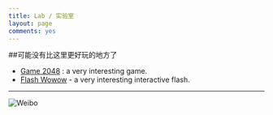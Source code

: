 ```yaml
---
title: Lab / 实验室
layout: page
comments: yes
---
```


##可能没有比这里更好玩的地方了

* [Game 2048](http://hijiangtao.github.io/lab/2048) : a very interesting game.
* [Flash Wowow](http://hijiangtao.weebly.com/uploads/2/4/7/5/24754659/banner_website_v03_by_davedonut-d6tpi0q.swf) - a very interesting interactive flash.

----

![Weibo](http://service.t.sina.com.cn/widget/qmd/1679954022/3a8a960d/1.png)